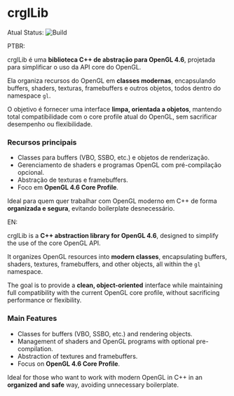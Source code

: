 # crglLib

Atual Status: ![Build](https://github.com/CristianoBeato/crglLib/actions/workflows/cmake-single-platform.yml/badge.svg)

PTBR:

crglLib é uma **biblioteca C++ de abstração para OpenGL 4.6**, projetada para simplificar o uso da API core do OpenGL. 

Ela organiza recursos do OpenGL em **classes modernas**, encapsulando buffers, shaders, texturas, framebuffers e outros objetos, todos dentro do namespace `gl`.  

O objetivo é fornecer uma interface **limpa, orientada a objetos**, mantendo total compatibilidade com o core profile atual do OpenGL, sem sacrificar desempenho ou flexibilidade.  

### Recursos principais
- Classes para buffers (VBO, SSBO, etc.) e objetos de renderização.  
- Gerenciamento de shaders e programas OpenGL com pré-compilação opcional.  
- Abstração de texturas e framebuffers.  
- Foco em **OpenGL 4.6 Core Profile**. 

Ideal para quem quer trabalhar com OpenGL moderno em C++ de forma **organizada e segura**, evitando boilerplate desnecessário.

EN:

crglLib is a **C++ abstraction library for OpenGL 4.6**, designed to simplify the use of the core OpenGL API.

It organizes OpenGL resources into **modern classes**, encapsulating buffers, shaders, textures, framebuffers, and other objects, all within the `gl` namespace.

The goal is to provide a **clean, object-oriented** interface while maintaining full compatibility with the current OpenGL core profile, without sacrificing performance or flexibility.

### Main Features
- Classes for buffers (VBO, SSBO, etc.) and rendering objects.
- Management of shaders and OpenGL programs with optional pre-compilation.
- Abstraction of textures and framebuffers.
- Focus on **OpenGL 4.6 Core Profile**.

Ideal for those who want to work with modern OpenGL in C++ in an **organized and safe** way, avoiding unnecessary boilerplate.